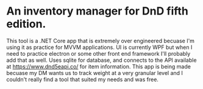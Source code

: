 # An inventory manager for DnD fifth edition.
This tool is a .NET Core app that is extremely over engineered becuase I'm using it as practice for MVVM applications. UI is currently WPF but when I need to practice electron or some other front end framework I'll probably add that as well. Uses sqlite for database, and connects to the API available at https://www.dnd5eapi.co/ for item information. This app is being made becuase my DM wants us to track weight at a very granular level and I couldn't really find a tool that suited my needs and was free.
